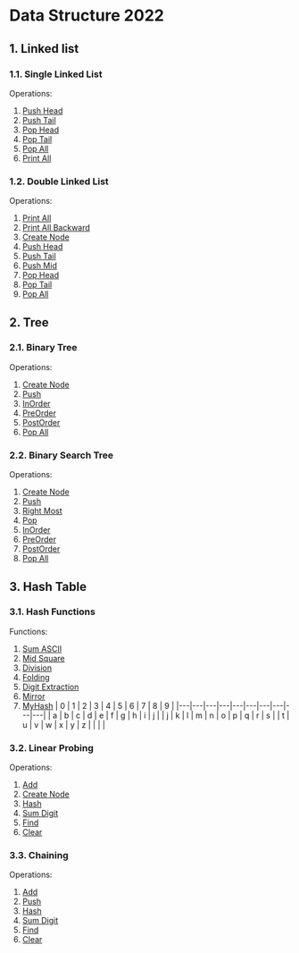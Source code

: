 # Data Structure 2022

## 1. Linked list
### 1.1. Single Linked List
Operations:
1. [Push Head](SingleLinkedList.cpp#L11)
2. [Push Tail](SingleLinkedList.cpp#L18)
3. [Pop Head](SingleLinkedList.cpp#L31)
4. [Pop Tail](SingleLinkedList.cpp#L41)
5. [Pop All](SingleLinkedList.cpp#L59)
6. [Print All](SingleLinkedList.cpp#L59)

### 1.2. Double Linked List
Operations:
1. [Print All](DoubleLinkedList.cpp#L15)
2. [Print All Backward](DoubleLinkedList.cpp#L30)
3. [Create Node](DoubleLinkedList.cpp#L48)
4. [Push Head](DoubleLinkedList.cpp#L56)
5. [Push Tail](DoubleLinkedList.cpp#L67)
6. [Push Mid](DoubleLinkedList.cpp#L79)
7. [Pop Head](DoubleLinkedList.cpp#L101)
8. [Pop Tail](DoubleLinkedList.cpp#L114)
9. [Pop All](DoubleLinkedList.cpp#L127)

## 2. Tree
### 2.1. Binary Tree
Operations:
1. [Create Node](BinaryTree.cpp#L10)
2. [Push](BinaryTree.cpp#L17)
3. [InOrder](BinaryTree.cpp#L33)
4. [PreOrder](BinaryTree.cpp#L41)
5. [PostOrder](BinaryTree.cpp#L49)
6. [Pop All](BinaryTree.cpp#L57)

### 2.2. Binary Search Tree
Operations:
1. [Create Node](BinarySearchTree.cpp#L10)
2. [Push](BinarySearchTree.cpp#L17)
3. [Right Most](BinarySearchTree.cpp#L32)
4. [Pop](BinarySearchTree.cpp#L39)
5. [InOrder](BinarySearchTree.cpp#L72)
6. [PreOrder](BinarySearchTree.cpp#L80)
7. [PostOrder](BinarySearchTree.cpp#L88)
8. [Pop All](BinarySearchTree.cpp#L96)

## 3. Hash Table
### 3.1. Hash Functions
Functions:
1. [Sum ASCII](BasicHashFunction.cpp#L4)
2. [Mid Square](BasicHashFunction.cpp#L12)
3. [Division](BasicHashFunction.cpp#L29)
4. [Folding](BasicHashFunction.cpp#L33)
5. [Digit Extraction](BasicHashFunction.cpp#L45)
6. [Mirror](BasicHashFunction.cpp#L58)
7. [MyHash](BasicHashFunction.cpp#L74)
    | 0 | 1 | 2 | 3 | 4 | 5 | 6 | 7 | 8 | 9 |
    |---|---|---|---|---|---|---|---|---|---|
    | a | b | c | d | e | f | g | h | i | j |
    | j | k | l | m | n | o | p | q | r | s |
    | t | u | v | w | x | y | z | | | |

### 3.2. Linear Probing
Operations:
1. [Add](HashTableLinear.cpp#L38)
2. [Create Node](HashTableLinear.cpp#L31)
3. [Hash](HashTableLinear.cpp#L20)
4. [Sum Digit](HashTableLinear.cpp#L11)
5. [Find](HashTableLinear.cpp#L51)
6. [Clear](HashTableLinear.cpp#L64)

### 3.3. Chaining
Operations:
1. [Add](HashTableChaining.cpp#L45)
2. [Push](HashTableChaining.cpp#L30)
3. [Hash](HashTableChaining.cpp#L20)
4. [Sum Digit](HashTableChaining.cpp#L11)
5. [Find](HashTableChaining.cpp#L51)
6. [Clear](HashTableChaining.cpp#L65)


